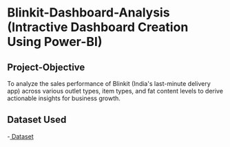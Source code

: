 # Blinkit-Dashboard-Analysis (Intractive Dashboard Creation Using Power-BI)
## Project-Objective
To analyze the sales performance of Blinkit (India's last-minute delivery app) across various outlet types, item types, and fat content levels to derive actionable insights for business growth.
## Dataset Used
-<a href="https://github.com/Sakshisolanki22/Blinkit-Dashboard/blob/main/BlinkIT%20Grocery%20Data.xlsx"> Dataset </a>
